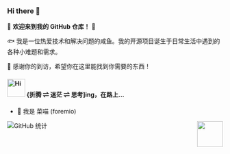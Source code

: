 ### Hi there 👋
🤖 **欢迎来到我的 GitHub 仓库！** 🚀

🐟️ 我是一位热爱技术和解决问题的咸鱼。我的开源项目诞生于日常生活中遇到的各种小难题和需求。

🎉 感谢你的到访，希望你在这里能找到你需要的东西！
<h4>
  <img src="https://emojis.slackmojis.com/emojis/images/1588866973/8934/hellokittydance.gif?1588866973" alt="Hi" width="42" />
  {折腾 ⇌ 迷茫 ⇌ 思考]ing，在路上...
</h4>

<!-- > 𝘓𝘪𝘧𝘦’𝘴 𝘢𝘵𝘵𝘪𝘵𝘶𝘥𝘦 𝘵𝘰 𝘺𝘰𝘶 𝘥𝘦𝘱𝘦𝘯𝘥𝘴 𝘰𝘯 𝘺𝘰𝘶𝘳 𝘢𝘵𝘵𝘪𝘵𝘶𝘥𝘦 𝘵𝘰 𝘪𝘵. -->

<!--
**foremio/foremio** is a ✨ _special_ ✨ repository because its `README.md` (this file) appears on your GitHub profile.

Here are some ideas to get you started:

- 🔭 I’m currently working on ...
- 🌱 I’m currently learning ...
- 👯 I’m looking to collaborate on ...
- 🤔 I’m looking for help with ...
- 💬 Ask me about ...
- 📫 How to reach me: ...
- 😄 Pronouns: ...
- ⚡ Fun fact: ...
-->

- 👯 我是 菜喵 (foremio)

![GitHub 统计](https://github-readme-stats.vercel.app/api?username=foremio&count_private=true&theme=algolia&locale=cn&include_all_commits=true&show_icons=true)
<img src="https://view.moezx.cc/images/2021/02/25/7217294a8cb992d37eceeb8f5a01d100.gif" height="60" align="right"/>

